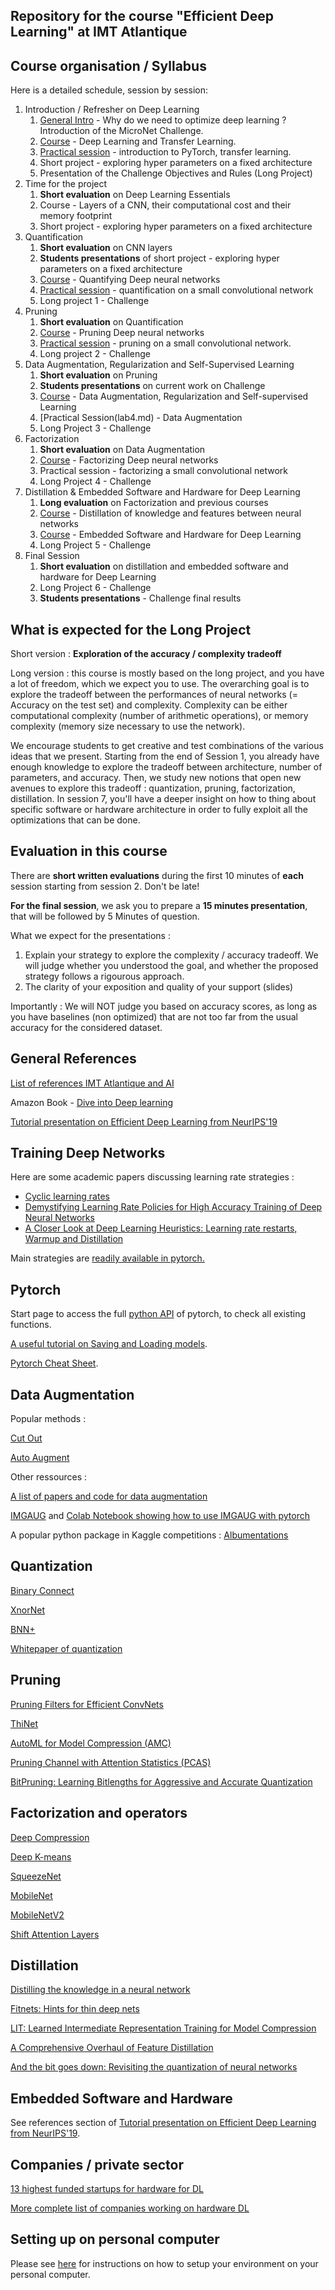 Repository for the course "Efficient Deep Learning" at IMT Atlantique
--

Course organisation / Syllabus
--

Here is a detailed schedule, session by session: 
1. Introduction / Refresher on Deep Learning 
   1. [General Intro](intro.pdf) - Why do we need to optimize deep learning ? Introduction of the MicroNet Challenge. 
   2. [Course](cours1.pdf) - Deep Learning and Transfer Learning.
   3. [Practical session](lab1.md) - introduction to PyTorch, transfer learning. 
   4. Short project - exploring hyper parameters on a fixed architecture
   5. Presentation of the Challenge Objectives and Rules (Long Project)
2. Time for the project
   1. **Short evaluation** on Deep Learning Essentials
   2. Course - Layers of a CNN, their computational cost and their memory footprint
   3. Short project - exploring hyper parameters on a fixed architecture
3. Quantification
   1. **Short evaluation** on CNN layers
   2. **Students presentations** of short project - exploring hyper parameters on a fixed architecture
   3. [Course](cours2.pdf) - Quantifying Deep neural networks
   4. [Practical session](lab2.md) - quantification on a small convolutional network 
   5. Long project 1 - Challenge
4. Pruning
   1. **Short evaluation** on Quantification
   2. [Course](cours3.pdf) - Pruning Deep neural networks
   3. [Practical session](lab3.md) - pruning on a small convolutional network.
   4. Long project 2 - Challenge
5. Data Augmentation, Regularization and Self-Supervised Learning
   1. **Short evaluation** on Pruning
   2. **Students presentations** on current work on Challenge
   3. [Course](cours4.pdf) - Data Augmentation, Regularization and Self-supervised Learning
   4. [Practical Session(lab4.md) - Data Augmentation
   5. Long Project 3 - Challenge
6. Factorization
   1. **Short evaluation** on Data Augmentation
   2. [Course](cours5_withnotes.pdf) - Factorizing Deep neural networks
   3. Practical session - factorizing a small convolutional network
   4. Long Project 4 - Challenge
7. Distillation & Embedded Software and Hardware for Deep Learning 
   1. **Long evaluation** on Factorization and previous courses
   2. [Course](cours6.pdf) - Distillation of knowledge and features between neural networks
   3. [Course](cours7.pdf) - Embedded Software and Hardware for Deep Learning
   3. Long Project 5 - Challenge
8. Final Session
   1. **Short evaluation** on distillation and embedded software and hardware for Deep Learning
   2. Long Project 6 - Challenge
   3. **Students presentations** - Challenge final results

What is expected for the Long Project
--
Short version : **Exploration of the accuracy / complexity tradeoff**

Long version : this course is mostly based on the long project, and you have a lot of freedom, which we expect you to use. The overarching goal is to explore the tradeoff between the performances of neural networks (= Accuracy on the test set) and complexity. Complexity can be either computational complexity (number of arithmetic operations), or memory complexity (memory size necessary to use the network). 

We encourage students to get creative and test combinations of the various ideas that we present. Starting from the end of Session 1, you already have enough knowledge to explore the tradeoff between architecture, number of parameters, and accuracy. Then, we study new notions that open new avenues to explore this tradeoff : quantization, pruning, factorization, distillation. In session 7, you'll have a deeper insight on how to thing about specific software or hardware architecture in order to fully exploit all the optimizations that can be done. 

Evaluation in this course 
--

There are **short written evaluations** during the first 10 minutes of **each** session starting from session 2. Don't be late!  

**For the final session**, we ask you to prepare a **15 minutes presentation**, that will be followed by 5 Minutes of question. 

What we expect for the presentations : 
1. Explain your strategy to explore the complexity / accuracy tradeoff. We will judge whether you understood the goal, and whether the proposed strategy follows a rigourous approach.  
2. The clarity of your exposition and quality of your support (slides)

Importantly : We will NOT judge you based on accuracy scores, as long as you have baselines (non optimized) that are not too far from the usual accuracy for the considered dataset. 

General References
--

[List of references IMT Atlantique and AI](https://docs.google.com/document/d/1-IX-IO8DXYOZSiihOe0ttjvJvcEO9WLU2UtZgej86gQ/edit#heading=h.iueps2uhjocc)

Amazon Book - [Dive into Deep learning](https://d2l.ai/)

[Tutorial presentation on Efficient Deep Learning from NeurIPS'19](http://eyeriss.mit.edu/2019_neurips_tutorial.pdf)


Training Deep Networks
--

Here are some academic papers discussing learning rate strategies : 

- [Cyclic learning rates](https://arxiv.org/abs/1506.01186)
- [Demystifying Learning Rate Policies for High Accuracy Training of Deep Neural Networks](https://arxiv.org/abs/1908.06477)
- [A Closer Look at Deep Learning Heuristics: Learning rate restarts, Warmup and Distillation](https://arxiv.org/abs/1810.13243)

Main strategies are [readily available in pytorch.](https://pytorch.org/docs/stable/optim.html#how-to-adjust-learning-rate)

Pytorch
--

Start page to access the full [python API](https://pytorch.org/docs/stable/torch.html) of pytorch, to check all existing functions.

[A useful tutorial on Saving and Loading models](https://pytorch.org/tutorials/beginner/saving_loading_models.html).

[Pytorch Cheat Sheet](https://pytorch.org/tutorials/beginner/ptcheat.html).

Data Augmentation
--
Popular methods : 

[Cut Out](https://github.com/uoguelph-mlrg/Cutout)

[Auto Augment](https://github.com/DeepVoltaire/AutoAugment)

Other ressources : 

[A list of papers and code for data augmentation](https://github.com/CrazyVertigo/awesome-data-augmentation)

[IMGAUG](https://imgaug.readthedocs.io/en/latest/index.html) and [Colab Notebook showing how to use IMGAUG with pytorch](https://colab.research.google.com/drive/109vu3F1LTzD1gdVV6cho9fKGx7lzbFll)

A popular python package in Kaggle competitions : [Albumentations](https://github.com/albumentations-team/albumentations)

Quantization
--
[Binary Connect](http://papers.nips.cc/paper/5647-binaryconnect-training-deep-neural-networks-with-b)

[XnorNet](https://link.springer.com/chapter/10.1007/978-3-319-46493-0_32)

[BNN+](https://openreview.net/forum?id=SJfHg2A5tQ)

[Whitepaper of quantization](https://arxiv.org/abs/1806.08342)


Pruning
--
[Pruning Filters for Efficient ConvNets](https://arxiv.org/abs/1608.08710)

[ThiNet](https://arxiv.org/abs/1707.06342)


[AutoML for Model Compression (AMC)](https://arxiv.org/abs/1802.03494)

[Pruning Channel with Attention Statistics (PCAS)](https://arxiv.org/abs/1806.05382)

[BitPruning: Learning Bitlengths for Aggressive and Accurate Quantization](https://arxiv.org/abs/2002.03090)

Factorization and operators
-- 

[Deep Compression](https://arxiv.org/abs/1510.00149)

[Deep K-means](https://arxiv.org/abs/1806.09228)

[SqueezeNet](https://arxiv.org/abs/1602.07360)

[MobileNet](https://arxiv.org/abs/1704.04861)

[MobileNetV2](https://arxiv.org/abs/1801.04381)

[Shift Attention Layers](https://arxiv.org/abs/1905.12300)

Distillation
--
[Distilling the knowledge in a neural network](https://arxiv.org/abs/1503.02531)

[Fitnets: Hints for thin deep nets](https://arxiv.org/abs/1412.6550)

[LIT: Learned Intermediate Representation Training for Model Compression](http://proceedings.mlr.press/v97/koratana19a.html)

[A Comprehensive Overhaul of Feature Distillation](https://arxiv.org/abs/1904.01866)

[And the bit goes down: Revisiting the quantization of neural networks](https://arxiv.org/abs/1907.05686)


Embedded Software and Hardware
--

See references section of [Tutorial presentation on Efficient Deep Learning from NeurIPS'19](http://eyeriss.mit.edu/2019_neurips_tutorial.pdf).


Companies / private sector
-- 

[13 highest funded startups for hardware for DL](https://www.crunchbase.com/lists/relevant-ai-chip-startups/922b3cf5-b19d-4c28-9978-4e66ccb52337/organization.companies)

[More complete list of companies working on hardware DL](https://roboticsandautomationnews.com/2019/05/24/top-25-ai-chip-companies-a-macro-step-change-on-the-micro-scale/22704/)


Setting up on personal computer
--
Please see [here](getting_started.md) for instructions on how to setup your environment on your personal computer.
